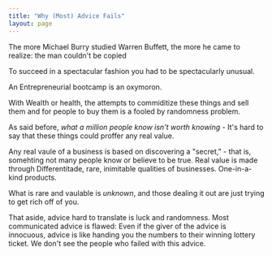 ```yaml
---
title: "Why (Most) Advice Fails" 
layout: page
---
```


The more Michael Burry studied Warren Buffett, the more he came to
realize: the man couldn\'t be copied

To succeed in a spectacular fashion you had to be spectacularly unusual.

An Entrepreneurial bootcamp is an oxymoron.

With Wealth or health, the attempts to commiditize these things and sell
them and for people to buy them is a fooled by randomness problem.

As said before, *what a million people know isn\'t worth knowing* -
It\'s hard to say that these things could proffer any real value.

Any real vaule of a business is based on discovering a \"secret,\" -
that is, somehting not many people know or believe to be true. Real
value is made through Differentitade, rare, inimitable qualities of
businesses. One-in-a-kind products.

What is rare and vaulable is *unknown*, and those dealing it out are
just trying to get rich off of you.

That aside, advice hard to translate is luck and randomness. Most
communicated advice is flawed: Even if the giver of the advice is
innocuous, advice is like handing you the numbers to their winning
lottery ticket. We don\'t see the people who failed with this advice.
